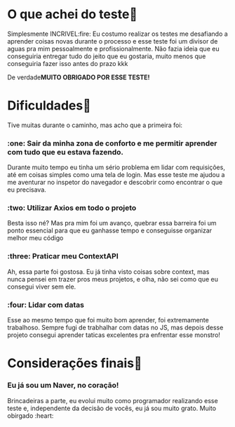 # O que achei do teste:rocket:
<p>Simplesmente INCRIVEL:fire: Eu costumo realizar os testes me desafiando a aprender coisas novas durante o processo e esse teste foi um divisor de aguas pra mim pessoalmente e profissionalmente. Não fazia ideia que eu conseguiria entregar tudo do jeito que eu gostaria, muito menos que conseguiria fazer isso antes do prazo kkk</p>
<p>De verdade<strong>MUITO OBRIGADO POR ESSE TESTE!</strong></p>

# Dificuldades:door:
<p>Tive muitas durante o caminho, mas acho que a primeira foi:</p> 
<h3>:one: Sair da minha zona de conforto e me permitir aprender com tudo que eu estava fazendo. </h3>
<p>Durante muito tempo eu tinha um sério problema em lidar com requisições, até em coisas simples como uma tela de login. Mas esse teste me ajudou a me aventurar no inspetor do navegador e descobrir como encontrar o que eu precisava.</p>

<h3>:two: Utilizar Axios em todo o projeto</h3>
<p>Besta isso né? Mas pra mim foi um avanço, quebrar essa barreira foi um ponto essencial para que eu ganhasse tempo e conseguisse organizar melhor meu código</p>

<h3>:three: Praticar meu ContextAPI</h3>
<p>Ah, essa parte foi gostosa. Eu já tinha visto coisas sobre context, mas nunca pensei em trazer pros meus projetos, e olha, não sei como que eu consegui viver sem ele.</p>

<h3>:four: Lidar com datas</h3>
<p>Esse ao mesmo tempo que foi muito bom aprender, foi extremamente trabalhoso. Sempre fugi de trabhalhar com datas no JS, mas depois desse projeto consegui aprender taticas excelentes pra enfrentar esse monstro!</p>

# Considerações finais:muscle:
<h3>Eu já sou um Naver, no coração!</h3>
<p>Brincadeiras a parte, eu evolui muito como programador realizando esse teste e, independente da decisão de vocês, eu já sou muito grato. Muito obirgado :heart:</p>
